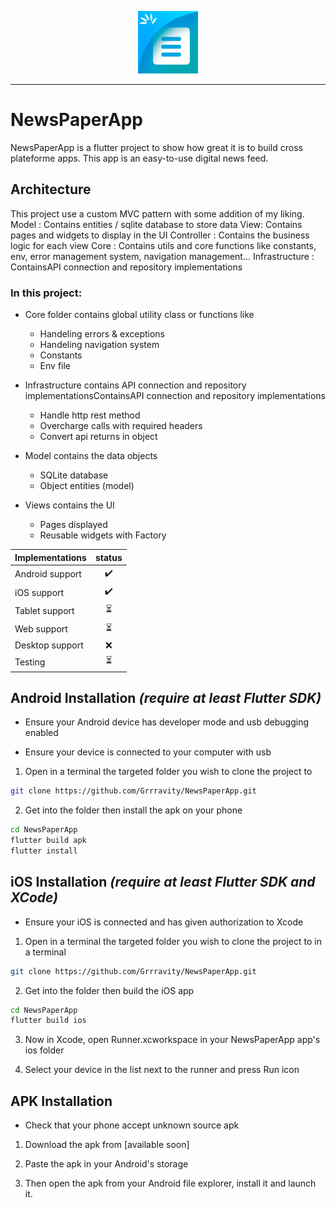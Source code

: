 <p align="center">
<img src="https://github.com/Grrravity/NewsPaperApp/blob/78b8ac90d4a42a1b5f9d43eeae0efb1ae5319493/assets/logo/newsapp_logo.png" height="100" alt="NewsPaperApp" />
</p>

---
# NewsPaperApp

NewsPaperApp is a flutter project to show how great it is to build cross plateforme apps.
This app is an easy-to-use digital news feed.

## Architecture
This project use a custom MVC pattern with some addition of my liking.
Model : Contains entities / sqlite database to store data
View: Contains pages and widgets to display in the UI
Controller : Contains the business logic for each view
Core : Contains utils and core functions like constants, env, error management system, navigation management...
Infrastructure : ContainsAPI connection and repository implementations

### In this project:

- Core folder contains global utility class or functions like
  - Handeling errors & exceptions
  - Handeling navigation system
  - Constants
  - Env file

- Infrastructure contains API connection and repository implementationsContainsAPI connection and repository implementations
  - Handle http rest method
  - Overcharge calls with required headers
  - Convert api returns in object

- Model contains the data objects 
  - SQLite database
  - Object entities (model)

- Views contains the UI
  - Pages displayed
  - Reusable widgets with Factory
  

| Implementations      | status |
| :----------- | :----:  |
| Android support   | ✔️        |
| iOS support   | ✔️        |
| Tablet support   | :hourglass_flowing_sand:        |
| Web support   | :hourglass_flowing_sand:        |
| Desktop support   | :x:        |
| Testing   | :hourglass_flowing_sand:   |

## Android Installation *(require at least Flutter SDK)*

* Ensure your Android device has developer mode and usb debugging enabled

* Ensure your device is connected to your computer with usb 

1. Open in a terminal the targeted folder you wish to clone the project to

```bash
git clone https://github.com/Grrravity/NewsPaperApp.git
```

2. Get into the folder then install the apk on your phone

```bash
cd NewsPaperApp
flutter build apk
flutter install
```

## iOS Installation *(require at least Flutter SDK and XCode)*

* Ensure your iOS is connected and has given authorization to Xcode

1. Open in a terminal the targeted folder you wish to clone the project to in a terminal

```bash
git clone https://github.com/Grrravity/NewsPaperApp.git
```

2. Get into the folder then build the iOS app

```bash
cd NewsPaperApp
flutter build ios
```

3. Now in Xcode, open Runner.xcworkspace in your NewsPaperApp app's ios folder

4. Select your device in the list next to the runner and press Run icon

## APK Installation
* Check that your phone accept unknown source apk

1. Download the apk from [available soon]

2. Paste the apk in your Android's storage

4. Then open the apk from your Android file explorer, install it and launch it.

